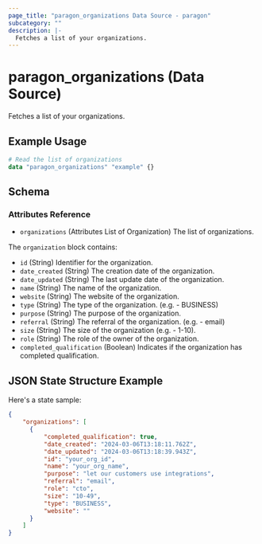 ```yaml
---
page_title: "paragon_organizations Data Source - paragon"
subcategory: ""
description: |-
  Fetches a list of your organizations.
---
```


# paragon_organizations (Data Source)

Fetches a list of your organizations.

## Example Usage

```terraform
# Read the list of organizations
data "paragon_organizations" "example" {}
```

## Schema

### Attributes Reference

- `organizations` (Attributes List of Organization) The list of organizations.

The `organization` block contains:

- `id` (String) Identifier for the organization.
- `date_created` (String) The creation date of the organization.
- `date_updated` (String) The last update date of the organization.
- `name` (String) The name of the organization.
- `website` (String) The website of the organization.
- `type` (String) The type of the organization. (e.g. - BUSINESS)
- `purpose` (String) The purpose of the organization.
- `referral` (String) The referral of the organization. (e.g. - email)
- `size` (String) The size of the organization (e.g. - 1-10).
- `role` (String) The role of the owner of the organization.
- `completed_qualification` (Boolean) Indicates if the organization has completed qualification.


## JSON State Structure Example

Here's a state sample:

```json
{
    "organizations": [
      {
          "completed_qualification": true,
          "date_created": "2024-03-06T13:18:11.762Z",
          "date_updated": "2024-03-06T13:18:39.943Z",
          "id": "your_org_id",
          "name": "your_org_name",
          "purpose": "let our customers use integrations",
          "referral": "email",
          "role": "cto",
          "size": "10-49",
          "type": "BUSINESS",
          "website": ""
      }
    ]
}
```
